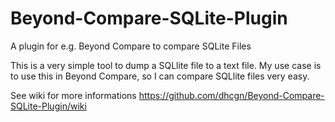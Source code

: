 Beyond-Compare-SQLite-Plugin
============================

A plugin for e.g. Beyond Compare to compare SQLite Files

This is a very simple tool to dump a SQLlite file to a text file.
My use case is to use this in Beyond Compare, so I can compare SQLlite files very easy.

See wiki for more informations
https://github.com/dhcgn/Beyond-Compare-SQLite-Plugin/wiki
